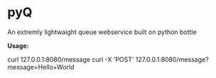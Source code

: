 pyQ
===
An extremly lightwaight queue webservice built on python bottle

**Usage:**

curl 127.0.0.1:8080/message
curl -X 'POST' 127.0.0.1:8080/message?message=Hello+World
